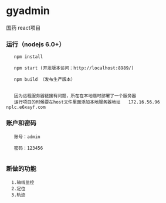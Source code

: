 ﻿# gyadmin
国药 react项目

### 运行（nodejs 6.0+）
```
   npm install

   npm start (开发版本访问：http://localhost:8989/)
  
   npm build （发布生产版本）


   因为远程服务器链接有问题，所在在本地临时部署了一个服务器
   运行项目的时候要在host文件里面添加本地服务器地址	172.16.56.96 nplc.e6xayf.com
``` 
### 账户和密码
```
   账号：admin 
  
   密码：123456


```
### 新做的功能
```
  1.轴线监控
  2.定位
  3.轨迹
```
